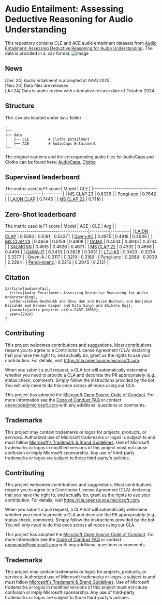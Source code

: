 # Audio Entailment: Assessing Deductive Reasoning for Audio Understanding
This repository contains CLE and ACE audio entailment datasets from [Audio Entailment: Assessing Deductive Reasoning for Audio Understanding](https://arxiv.org/abs/2407.18062). The data is provided in a .csv format. 
![image](https://github.com/user-attachments/assets/e24991c6-4db1-49e8-8bf6-5248fbbc7780)

## News
[Dec 24] Audio Entailment is accepted at AAAI 2025 <br> 
[Nov 24] Data files are released <br>
[Jul 24] Data is under review with a tentative release date of October 2024

## Structure
The .csv are located under `data` folder

    .
    ├── ...
    ├── data              
    │   ├── CLE         # Clotho Entailment
    │   ├── ACE         # AudioCaps Entailment
    └── ...

The original captions and the corresponding audio files for AudioCaps and Clotho can be found here: [AudioCaps](https://github.com/cdjkim/audiocaps), [Clotho](https://zenodo.org/record/4783391)

## Supervised leaderboard
The metric used is F1 score
|                        Model                       |    CLE   | 
|----------------------------------------------------|----------|
| [MS CLAP 23](https://github.com/microsoft/CLAP)    |  0.8336  | 
| [Pengi-enc](https://github.com/microsoft/Pengi)    |  0.7642  | 
| [LAION CLAP](https://github.com/LAION-AI/CLAP)     |  0.7445  | 
| [MS CLAP 22](https://github.com/microsoft/CLAP)    |  0.7118  | 

## Zero-Shot leaderboard
The metric used is F1 score
|                        Model                       |    ACE   |    CLE   |    Avg   |
|----------------------------------------------------|----------|----------|----------|
| [LAION CLAP](https://github.com/LAION-AI/CLAP)     |  0.5693  |  0.5161  |  0.5427  |
| [Qwen-AC](https://github.com/QwenLM/Qwen-Audio)    |  0.4975  |  0.4918  |  0.4946  |
| [MS CLAP 23](https://github.com/microsoft/CLAP)    |  0.4656  |  0.5159  |  0.4908  |
| [GAMA](https://github.com/Sreyan88/GAMA)           |  0.4534  |  0.4933  |  0.4734  |
| [SALMONN](https://github.com/bytedance/SALMONN)    |  0.4515  |  0.4826  |  0.4671  |
| [MS CLAP 22](https://github.com/microsoft/CLAP)    |  0.4332  |  0.4656  |  0.4494  |
| [GAMA-IT](https://github.com/Sreyan88/GAMA)        |  0.3433  |  0.3828  |  0.3631  |
| [LTU-AS](https://github.com/YuanGongND/ltu)        |  0.3420  |  0.3334  |  0.3377  |
| [Qwen-A](https://github.com/QwenLM/Qwen-Audio)     |  0.3117  |  0.3219  |  0.3168  |
| [Pengi-enc](https://github.com/microsoft/Pengi)    |  0.2888  |  0.3039  |  0.2964  |
| [Pengi-noenc](https://github.com/microsoft/Pengi)  |  0.2216  |  0.2045  |  0.2131  |

## Citation
```
@article{audioentail,
  title={Audio Entailment: Assessing Deductive Reasoning for Audio Understanding},
  author={Soham Deshmukh and Shuo Han and Hazim Bukhari and Benjamin Elizalde and Hannes Gamper and Rita Singh and Bhiksha Raj},
  journal={arXiv preprint arXiv:2407.18062},
  year={2024}
}
```

## Contributing

This project welcomes contributions and suggestions.  Most contributions require you to agree to a
Contributor License Agreement (CLA) declaring that you have the right to, and actually do, grant us
the rights to use your contribution. For details, visit https://cla.opensource.microsoft.com.

When you submit a pull request, a CLA bot will automatically determine whether you need to provide
a CLA and decorate the PR appropriately (e.g., status check, comment). Simply follow the instructions
provided by the bot. You will only need to do this once across all repos using our CLA.

This project has adopted the [Microsoft Open Source Code of Conduct](https://opensource.microsoft.com/codeofconduct/).
For more information see the [Code of Conduct FAQ](https://opensource.microsoft.com/codeofconduct/faq/) or
contact [opencode@microsoft.com](mailto:opencode@microsoft.com) with any additional questions or comments.

## Trademarks

This project may contain trademarks or logos for projects, products, or services. Authorized use of Microsoft 
trademarks or logos is subject to and must follow 
[Microsoft's Trademark & Brand Guidelines](https://www.microsoft.com/en-us/legal/intellectualproperty/trademarks/usage/general).
Use of Microsoft trademarks or logos in modified versions of this project must not cause confusion or imply Microsoft sponsorship.
Any use of third-party trademarks or logos are subject to those third-party's policies.


## Contributing

This project welcomes contributions and suggestions.  Most contributions require you to agree to a
Contributor License Agreement (CLA) declaring that you have the right to, and actually do, grant us
the rights to use your contribution. For details, visit https://cla.opensource.microsoft.com.

When you submit a pull request, a CLA bot will automatically determine whether you need to provide
a CLA and decorate the PR appropriately (e.g., status check, comment). Simply follow the instructions
provided by the bot. You will only need to do this once across all repos using our CLA.

This project has adopted the [Microsoft Open Source Code of Conduct](https://opensource.microsoft.com/codeofconduct/).
For more information see the [Code of Conduct FAQ](https://opensource.microsoft.com/codeofconduct/faq/) or
contact [opencode@microsoft.com](mailto:opencode@microsoft.com) with any additional questions or comments.

## Trademarks

This project may contain trademarks or logos for projects, products, or services. Authorized use of Microsoft 
trademarks or logos is subject to and must follow 
[Microsoft's Trademark & Brand Guidelines](https://www.microsoft.com/en-us/legal/intellectualproperty/trademarks/usage/general).
Use of Microsoft trademarks or logos in modified versions of this project must not cause confusion or imply Microsoft sponsorship.
Any use of third-party trademarks or logos are subject to those third-party's policies.
